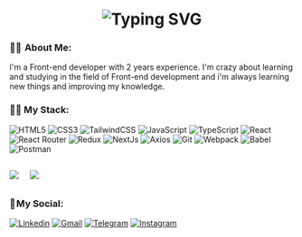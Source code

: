   <h1 align="center">
   <img src="https://readme-typing-svg.herokuapp.com?font=Fira+Code&weight=700&size=40&duration=2500&pause=700&color=da2c38&center=true&vCenter=true&width=700&height=100&lines=Hi+there+%F0%9F%91%8B;I+am+Mehrab+Dehghan+;Good+to+see+you+my+friend+%3A)" alt="Typing SVG" />
  </h1>

### 👨‍💻  About Me:

I'm a Front-end developer with 2 years experience. I'm crazy about learning and studying in the field of Front-end development and i'm always learning new things and improving my knowledge.



### 👨‍💻 My Stack:



![HTML5](https://img.shields.io/badge/html5-%23E34F26.svg?style=for-the-badge&logo=html5&logoColor=white) 
![CSS3](https://img.shields.io/badge/css3-%231572B6.svg?style=for-the-badge&logo=css3&logoColor=white) 
![TailwindCSS](https://img.shields.io/badge/tailwindcss-%2338B2AC.svg?style=for-the-badge&logo=tailwind-css&logoColor=white) 
![JavaScript](https://img.shields.io/badge/javascript-%23323330.svg?style=for-the-badge&logo=javascript&logoColor=%23F7DF1E) 
![TypeScript](https://img.shields.io/badge/typescript-%23007ACC.svg?style=for-the-badge&logo=typescript&logoColor=white) 
![React](https://img.shields.io/badge/react-%2320232a.svg?style=for-the-badge&logo=react&logoColor=%2361DAFB) 
![React Router](https://img.shields.io/badge/React_Router-CA4245?style=for-the-badge&logo=react-router&logoColor=white) 
![Redux](https://img.shields.io/badge/redux-%23593d88.svg?style=for-the-badge&logo=redux&logoColor=white) 
![NextJs](https://img.shields.io/badge/NextJs-000000?logo=Next.js&logoColor=white&style=for-the-badge) 
![Axios](https://img.shields.io/badge/Axios-5A29E4?logo=Axios&logoColor=white&style=for-the-badge) 
![Git](https://img.shields.io/badge/Git-F05032?logo=Git&logoColor=white&style=for-the-badge) 
![Webpack](https://img.shields.io/badge/webpack-%238DD6F9.svg?style=for-the-badge&logo=webpack&logoColor=black) 
![Babel](https://img.shields.io/badge/Babel-F9DC3e?style=for-the-badge&logo=babel&logoColor=black) 
![Postman](https://img.shields.io/badge/Postman-FF6C37?style=for-the-badge&logo=postman&logoColor=white) 

##


![](https://github-readme-streak-stats.herokuapp.com/?user=mehrabFronto&theme=dark&hide_border=true) &nbsp;&nbsp;&nbsp; ![](https://github-readme-stats.vercel.app/api/top-langs/?username=mehrabFronto&theme=dark&hide_border=true&include_all_commits=false&count_private=true&layout=compact)

##






### 📌 My Social:
      
  [![Linkedin](https://img.shields.io/badge/LinkedIn-0A66C2?logo=Linkedin&logoColor=white&style=for-the-badge)](https://www.linkedin.com/in/mehrab-dehghan)
  [![Gmail](https://img.shields.io/badge/Gmail-EA4335?logo=Gmail&logoColor=white&style=for-the-badge)](mailto:mehrabd20@gmail.com)
  [![Telegram](https://img.shields.io/badge/Telegram-229ED9?logo=Telegram&logoColor=white&style=for-the-badge)](https://t.me/mehrabd20)
  [![Instagram](https://img.shields.io/badge/Instagram-E4405F?logo=Instagram&logoColor=white&style=for-the-badge)](https://www.instagram.com/mehrabbdehghan)



